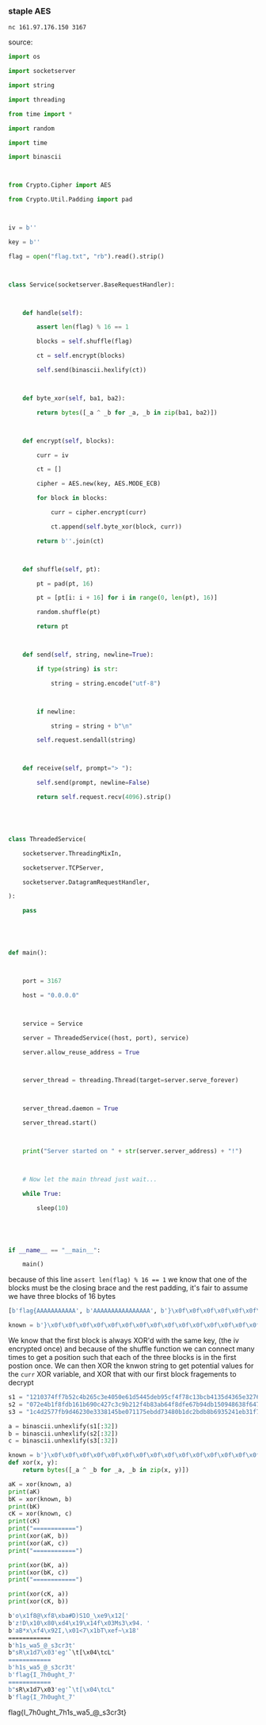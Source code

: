 ### staple AES

`nc 161.97.176.150 3167`

source:

```py
import os

import socketserver

import string

import threading

from time import *

import random

import time

import binascii



from Crypto.Cipher import AES

from Crypto.Util.Padding import pad



iv = b''

key = b''

flag = open("flag.txt", "rb").read().strip()



class Service(socketserver.BaseRequestHandler):



    def handle(self):

        assert len(flag) % 16 == 1

        blocks = self.shuffle(flag)

        ct = self.encrypt(blocks)

        self.send(binascii.hexlify(ct))



    def byte_xor(self, ba1, ba2):

        return bytes([_a ^ _b for _a, _b in zip(ba1, ba2)])



    def encrypt(self, blocks):

        curr = iv

        ct = []

        cipher = AES.new(key, AES.MODE_ECB)

        for block in blocks:

            curr = cipher.encrypt(curr)

            ct.append(self.byte_xor(block, curr))

        return b''.join(ct)



    def shuffle(self, pt):

        pt = pad(pt, 16)

        pt = [pt[i: i + 16] for i in range(0, len(pt), 16)]

        random.shuffle(pt)

        return pt



    def send(self, string, newline=True):

        if type(string) is str:

            string = string.encode("utf-8")



        if newline:

            string = string + b"\n"

        self.request.sendall(string)



    def receive(self, prompt="> "):

        self.send(prompt, newline=False)

        return self.request.recv(4096).strip()





class ThreadedService(

    socketserver.ThreadingMixIn,

    socketserver.TCPServer,

    socketserver.DatagramRequestHandler,

):

    pass





def main():



    port = 3167

    host = "0.0.0.0"



    service = Service

    server = ThreadedService((host, port), service)

    server.allow_reuse_address = True



    server_thread = threading.Thread(target=server.serve_forever)



    server_thread.daemon = True

    server_thread.start()



    print("Server started on " + str(server.server_address) + "!")



    # Now let the main thread just wait...

    while True:

        sleep(10)





if __name__ == "__main__":

    main()
```

because of this line
`assert len(flag) % 16 == 1`
we know that one of the blocks must be the closing brace and the rest padding, it's fair to assume we have three blocks of 16 bytes
```py
[b'flag{AAAAAAAAAAA', b'AAAAAAAAAAAAAAAA', b'}\x0f\x0f\x0f\x0f\x0f\x0f\x0f\x0f\x0f\x0f\x0f\x0f\x0f\x0f\x0f']

known = b'}\x0f\x0f\x0f\x0f\x0f\x0f\x0f\x0f\x0f\x0f\x0f\x0f\x0f\x0f\x0f'
```

We know that the first block is always XOR'd with the same key, (the iv encrypted once) and because of the shuffle function we can connect many times to get a position such that each of the three blocks is in the first postion once. We can then XOR the knwon string to get potential values for the `curr` XOR variable, and XOR that with our first block fragements to decrypt

```py
s1 = "1210374ff7b52c4b265c3e4050e61d5445deb95cf4f78c13bcb4135d4365e32763305d63ac7c5657ec3ad64a021548e5"
s2 = "072e4b1f8fdb161b690c427c3c9b212f4b83ab64f8dfe67b94db150948638f647853330bd83a066f8b05ac22656e18dd"
s3 = "1c4d2577fb9d46230e3338145be071175ebdd73480b1dc2bdb8b6935241eb31f760e2133d4126c07a36aaa766e68749e"

a = binascii.unhexlify(s1[:32])
b = binascii.unhexlify(s2[:32])
c = binascii.unhexlify(s3[:32])

known = b'}\x0f\x0f\x0f\x0f\x0f\x0f\x0f\x0f\x0f\x0f\x0f\x0f\x0f\x0f\x0f'
def xor(x, y):
    return bytes([_a ^ _b for _a, _b in zip(x, y)])

aK = xor(known, a)
print(aK)
bK = xor(known, b)
print(bK)
cK = xor(known, c)
print(cK)
print("============")
print(xor(aK, b))
print(xor(aK, c))
print("============")

print(xor(bK, a))
print(xor(bK, c))
print("============")

print(xor(cK, a))
print(xor(cK, b))
```

```sh
b'o\x1f8@\xf8\xba#D)S1O_\xe9\x12['
b'z!D\x10\x80\xd4\x19\x14f\x03Ms3\x94. '
b'aB*x\xf4\x92I,\x01<7\x1bT\xef~\x18'
============
b'h1s_wa5_@_s3cr3t'
b"sR\x1d7\x03'eg'`\t[\x04\tcL"
============
b'h1s_wa5_@_s3cr3t'
b'flag{I_7h0ught_7'
============
b"sR\x1d7\x03'eg'`\t[\x04\tcL"
b'flag{I_7h0ught_7'

```



flag{I_7h0ught_7h1s_wa5_@_s3cr3t}